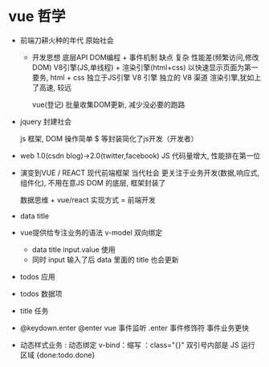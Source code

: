# vue 哲学

- 前端刀耕火种的年代  原始社会
  - 开发思想
    底层API DOM编程 + 事件机制
    缺点 复杂
    性能差(频繁访问,修改DOM)
    V8引擎(JS,单线程) + 渲染引擎(html+css)
    以快速显示页面为第一要务, html + css 独立于JS引擎
    V8 引擎 独立的   V8 渠道 渲染引擎,犹如上了高速, 较远

    vue(登记) 批量收集DOM更新, 减少没必要的跑路
    
 - jquery 封建社会

   js 框架, DOM 操作简单
   $ 等封装简化了js开发（开发者）

- web 1.0(csdn blog)->2.0(twitter,facebook)
  JS 代码量增大, 性能排在第一位


 - 演变到VUE / REACT 现代前端框架  当代社会
   更关注于业务开发(数据,响应式,组件化), 不用在意JS DOM 的底层, 框架封装了
   
   数据思维 + vue/react 实现方式 = 前端开发

- data title 
- vue提供给专注业务的语法 v-model 双向绑定
  - data title input.value 使用
  - 同时 input 输入了后 data 里面的 title 也会更新
- todos 应用
 - todos 数据项
 - title 任务
 - @keydown.enter @enter vue 事件监听
  .enter 事件修饰符  事件业务更快
 - 动态样式业务
   : 动态绑定 v-bind：缩写
   ：class="{}" 双引号内部是 JS 运行区域
   {done:todo.done}
   
 
   
